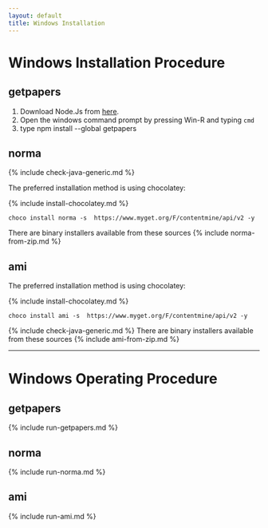 ```yaml
---
layout: default
title: Windows Installation
---
```

# Windows Installation Procedure

## getpapers
1. Download Node.Js from [here](https://nodejs.org/en/download/).
1. Open the windows command prompt by pressing Win-R and typing ```cmd```
1. type npm install --global getpapers

## norma
{% include check-java-generic.md %}

The preferred installation method is using chocolatey:

{% include install-chocolatey.md %}

```choco install norma -s  https://www.myget.org/F/contentmine/api/v2 -y```

There are binary installers available from these sources
{% include norma-from-zip.md %}

## ami

The preferred installation method is using chocolatey:

{% include install-chocolatey.md %}

```choco install ami -s  https://www.myget.org/F/contentmine/api/v2 -y```

{% include check-java-generic.md %}
There are binary installers available from these sources
{% include ami-from-zip.md %}

---

# Windows Operating Procedure

## getpapers
{% include run-getpapers.md %}

## norma
{% include run-norma.md %}

## ami
{% include run-ami.md %}
